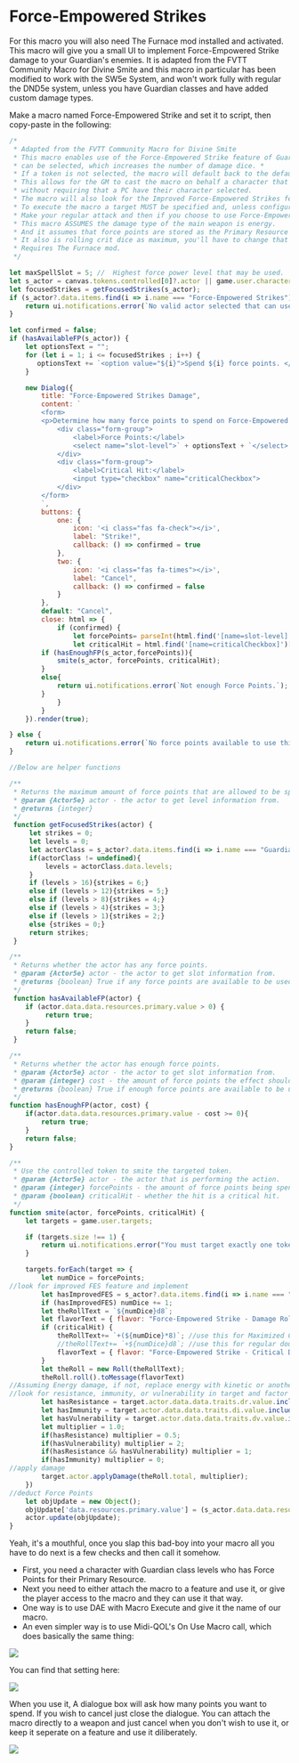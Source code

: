 # Force-Empowered Strikes

For this macro you will also need The Furnace mod installed and activated.
This macro will give you a small UI to implement Force-Empowered Strike damage to your Guardian's enemies. It is adapted from the FVTT Community Macro for Divine Smite and this macro in particular has been modified to work with the SW5e System, and won't work fully with regular the DND5e system, unless you have Guardian classes and have added custom damage types.

Make a macro named Force-Empowered Strike and set it to script, then copy-paste in the following:
```javascript
/*
 * Adapted from the FVTT Community Macro for Divine Smite
 * This macro enables use of the Force-Empowered Strike feature of Guardians in SW5e. A number of force points to spend
 * can be selected, which increases the number of damage dice. * 
 * If a token is not selected, the macro will default back to the default character for the Actor. 
 * This allows for the GM to cast the macro on behalf a character that possesses it, 
 * without requiring that a PC have their character selected.
 * The macro will also look for the Improved Force-Empowered Strikes feature and add the damage appropriately.
 * To execute the macro a target MUST be specified and, unless configured otherwise, the character must have at least 1 force point.
 * Make your regular attack and then if you choose to use Force-Empowered Strike, run this macro, or execute it via Dynamic Effects.
 * This macro ASSUMES the damage type of the main weapon is energy.
 * And it assumes that force points are stored as the Primary Resource on the character sheet.
 * It also is rolling crit dice as maximum, you'll have to change that if you want a different crit roll method.
 * Requires The Furnace mod.
 */

let maxSpellSlot = 5; //  Highest force power level that may be used.
let s_actor = canvas.tokens.controlled[0]?.actor || game.user.character;     
let focusedStrikes = getFocusedStrikes(s_actor);
if (s_actor?.data.items.find(i => i.name === "Force-Empowered Strikes") === undefined){
    return ui.notifications.error(`No valid actor selected that can use this macro.`);
}

let confirmed = false;
if (hasAvailableFP(s_actor)) {
    let optionsText = "";
    for (let i = 1; i <= focusedStrikes ; i++) {
       optionsText += `<option value="${i}">Spend ${i} force points. </option>`;
    }

    new Dialog({
        title: "Force-Empowered Strikes Damage",
        content: `
        <form>
        <p>Determine how many force points to spend on Force-Empowered Strikes.</p>
            <div class="form-group">
                <label>Force Points:</label>
                <select name="slot-level">` + optionsText + `</select>
            </div>
            <div class="form-group">
                <label>Critical Hit:</label>
                <input type="checkbox" name="criticalCheckbox">
            </div>
        </form>
        `,
        buttons: {
            one: {
                icon: '<i class="fas fa-check"></i>',
                label: "Strike!",
                callback: () => confirmed = true
            },
            two: {
                icon: '<i class="fas fa-times"></i>',
                label: "Cancel",
                callback: () => confirmed = false
            }
        },
        default: "Cancel",
        close: html => {
            if (confirmed) {
                let forcePoints= parseInt(html.find('[name=slot-level]')[0].value);
                let criticalHit = html.find('[name=criticalCheckbox]')[0].checked;
		if (hasEnoughFP(s_actor,forcePoints)){
			smite(s_actor, forcePoints, criticalHit);
		}
		else{
			return ui.notifications.error(`Not enough Force Points.`);
		}
            }
        }
    }).render(true);

} else {
    return ui.notifications.error(`No force points available to use this feature.`);    
}

//Below are helper functions

/**
 * Returns the maximum amount of force points that are allowed to be spent on one FES based on guardian level.
 * @param {Actor5e} actor - the actor to get level information from.
 * @returns {integer}
 */
 function getFocusedStrikes(actor) {
     let strikes = 0;
     let levels = 0;
     let actorClass = s_actor?.data.items.find(i => i.name === "Guardian")
     if(actorClass != undefined){   
         levels = actorClass.data.levels;
     }
     if (levels > 16){strikes = 6;}
     else if (levels > 12){strikes = 5;}
     else if (levels > 8){strikes = 4;}
     else if (levels > 4){strikes = 3;}
     else if (levels > 1){strikes = 2;}
     else {strikes = 0;}
     return strikes;
 }

/**
 * Returns whether the actor has any force points.
 * @param {Actor5e} actor - the actor to get slot information from.
 * @returns {boolean} True if any force points are available to be used.
 */
 function hasAvailableFP(actor) {
    if (actor.data.data.resources.primary.value > 0) {
         return true;
    }
    return false;
 }

/**
 * Returns whether the actor has enough force points.
 * @param {Actor5e} actor - the actor to get slot information from.
 * @param {integer} cost - the amount of force points the effect should cost
 * @returns {boolean} True if enough force points are available to be used.
 */
function hasEnoughFP(actor, cost) {
	if(actor.data.data.resources.primary.value - cost >= 0){
		return true;
	}
	return false;
}

/**
 * Use the controlled token to smite the targeted token.
 * @param {Actor5e} actor - the actor that is performing the action.
 * @param {integer} forcePoints - the amount of force points being spent.
 * @param {boolean} criticalHit - whether the hit is a critical hit.
 */
function smite(actor, forcePoints, criticalHit) {
    let targets = game.user.targets;

    if (targets.size !== 1) {
        return ui.notifications.error("You must target exactly one token to Force Empowered Strike.");
    }

    targets.forEach(target => {
        let numDice = forcePoints;
//look for improved FES feature and implement
        let hasImprovedFES = s_actor?.data.items.find(i => i.name === "Improved Force-Empowered Strikes") != undefined;
        if (hasImprovedFES) numDice += 1;
        let theRollText = `${numDice}d8`;
        let flavorText = { flavor: "Force-Empowered Strike - Damage Roll (Energy)", speaker };
        if (criticalHit) {
            theRollText+= `+(${numDice}*8)`; //use this for Maximized Crit Dice, don't use both
            //theRollText+= `+${numDice}d8`; //use this for regular double Crit Dice, don't use both
            flavorText = { flavor: "Force-Empowered Strike - Critical Damage Roll (Energy)", speaker };
        }
        let theRoll = new Roll(theRollText);
        theRoll.roll().toMessage(flavorText)
//Assuming Energy damage, if not, replace energy with kinetic or another damage type.
//look for resistance, immunity, or vulnerability in target and factor into damage
        let hasResistance = target.actor.data.data.traits.dr.value.includes("energy");
        let hasImmunity = target.actor.data.data.traits.di.value.includes("energy");
        let hasVulnerability = target.actor.data.data.traits.dv.value.includes("energy");
        let multiplier = 1.0;
        if(hasResistance) multiplier = 0.5;
        if(hasVulnerability) multiplier = 2;
        if(hasResistance && hasVulnerability) multiplier = 1;
        if(hasImmunity) multiplier = 0;
//apply damage        
        target.actor.applyDamage(theRoll.total, multiplier);
    })
//deduct Force Points
    let objUpdate = new Object();
    objUpdate['data.resources.primary.value'] = (s_actor.data.data.resources.primary.value - forcePoints);
    actor.update(objUpdate);
}
```
Yeah, it's a mouthful, once you slap this bad-boy into your macro all you have to do next is a few checks and then call it somehow.
* First, you need a character with Guardian class levels who has Force Points for their Primary Resource.
* Next you need to either attach the macro to a feature and use it, or give the player access to the macro and they can use it that way.
* One way is to use DAE with Macro Execute and give it the name of our macro.
* An even simpler way is to use Midi-QOL's On Use Macro call, which does basically the same thing:

![](https://github.com/ExileofBrokenSky/My-Foundry-VTT-Macros/blob/main/Force-Empowered%20Strikes/On%20Use%20Macro.png)

You can find that setting here:

![](https://github.com/ExileofBrokenSky/My-Foundry-VTT-Macros/blob/main/Force-Empowered%20Strikes/On%20Use%20Macro%20call%20Midi-QOL%20setting.png)

When you use it, A dialogue box will ask how many points you want to spend. If you wish to cancel just close the dialogue. 
You can attach the macro directly to a weapon and just cancel when you don't wish to use it, or keep it seperate on a feature and use it diliberately.

![](https://github.com/ExileofBrokenSky/My-Foundry-VTT-Macros/blob/main/Force-Empowered%20Strikes/FES.png)
